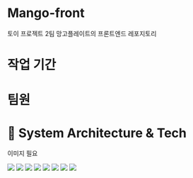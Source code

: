 # Mango-front

토이 프로젝트 2팀
망고플레이트의 프론트엔드 레포지토리

# 작업 기간

# 팀원


# 🥭 System Architecture & Tech
이미지 필요 

<img src="https://img.shields.io/badge/React-61DAFB?style=flat-square&logo=React&logoColor=white">  <img src="https://img.shields.io/badge/axios-5A29E4?style=flat-square&logo=Axios&logoColor=white"> <img src="https://img.shields.io/badge/styled-764ABC?style=flat-square"> <img src="https://img.shields.io/badge/Prettier-F7B93E?style=flat-square&logo=prettier&logoColor=white"> <img src="https://img.shields.io/badge/Figma -F24E1E?style=flat-square&logo=Figma&logoColor=white"/> <img src="https://img.shields.io/badge/GitHub -181717?style=flat-square&logo=GitHub&logoColor=white"/> <img src="https://img.shields.io/badge/Vercel-000000?style=flat-square&logo=Vercel&logoColor=white"> <img src="https://img.shields.io/badge/npm-CB3837?style=flat-square&logo=npm&logoColor=white">  

